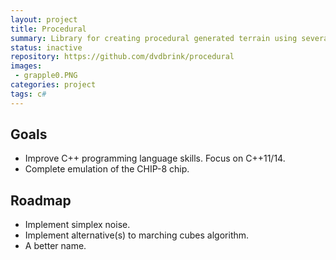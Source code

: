 ```yaml
---
layout: project
title: Procedural
summary: Library for creating procedural generated terrain using several implemented algorithms.
status: inactive
repository: https://github.com/dvdbrink/procedural
images:
 - grapple0.PNG
categories: project
tags: c#
---
```


## Goals
* Improve C++ programming language skills. Focus on C++11/14.
* Complete emulation of the CHIP-8 chip.

## Roadmap
* Implement simplex noise.
* Implement alternative(s) to marching cubes algorithm.
* A better name.
